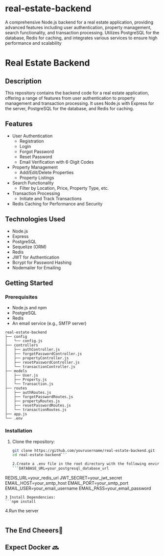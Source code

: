 # real-estate-backend
A comprehensive Node.js backend for a real estate application, providing advanced features including user authentication, property management, search functionality, and transaction processing. Utilizes PostgreSQL for the database, Redis for caching, and integrates various services to ensure high performance and scalability
# Real Estate Backend

## Description

This repository contains the backend code for a real estate application, offering a range of features from user authentication to property management and transaction processing. It uses Node.js with Express for the server, PostgreSQL for the database, and Redis for caching.

## Features

- User Authentication
  - Registration
  - Login
  - Forgot Password
  - Reset Password
  - Email Verification with 6-Digit Codes
- Property Management
  - Add/Edit/Delete Properties
  - Property Listings
- Search Functionality
  - Filter by Location, Price, Property Type, etc.
- Transaction Processing
  - Initiate and Track Transactions
- Redis Caching for Performance and Security

## Technologies Used

- Node.js
- Express
- PostgreSQL
- Sequelize (ORM)
- Redis
- JWT for Authentication
- Bcrypt for Password Hashing
- Nodemailer for Emailing

## Getting Started

### Prerequisites

- Node.js and npm
- PostgreSQL
- Redis
- An email service (e.g., SMTP server)

```plaintext
real-estate-backend
├── config
│   └── config.js
├── controllers
│   ├── authController.js
│   ├── forgotPasswordController.js
│   ├── propertyController.js
│   ├── resetPasswordController.js
│   └── transactionController.js
├── models
│   ├── User.js
│   ├── Property.js
│   └── Transaction.js
├── routes
│   ├── authRoutes.js
│   ├── forgotPasswordRoutes.js
│   ├── propertyRoutes.js
│   ├── resetPasswordRoutes.js
│   └── transactionRoutes.js
├── app.js
└── .env
```

### Installation

1. Clone the repository:
   ```bash
   git clone https://github.com/yourusername/real-estate-backend.git
   cd real-estate-backend```

   2.Create a .env file in the root directory with the following environment variables:
   ```DATABASE_URL=your_postgresql_database_url
REDIS_URL=your_redis_url
JWT_SECRET=your_jwt_secret
EMAIL_HOST=your_smtp_host
EMAIL_PORT=your_smtp_port
EMAIL_USER=your_email_username
EMAIL_PASS=your_email_password
```
3 Install Dependencies:
```npm install
```

4.Run the server
```npm start
```

## The End Cheeers👿


## Expect Docker 🔜 
   
